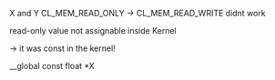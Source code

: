 
X and Y
CL_MEM_READ_ONLY -> CL_MEM_READ_WRITE 
didnt work

read-only value not assignable inside Kernel


-> it was const in the kernel!

__global const float *X


